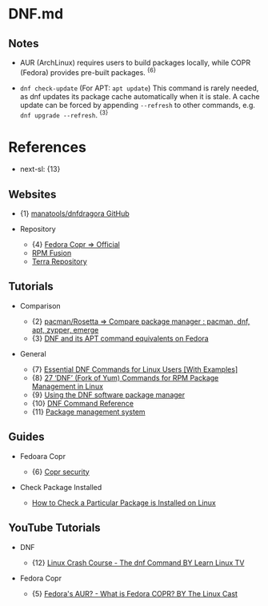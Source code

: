 # DNF.md

## Notes

* AUR (ArchLinux) requires users to build packages locally, while COPR (Fedora) provides pre-built packages. <sup>{6}</sup>

* `dnf check-update` (For APT: `apt update`) This command is rarely needed, as dnf updates its package cache automatically when it is stale. A cache update can be forced by appending `--refresh` to other commands, e.g. `dnf upgrade --refresh`. <sup>{3}</sup>

# References

* next-sl: {13}

## Websites

* {1} [manatools/dnfdragora GitHub](https://github.com/manatools/dnfdragora)

* Repository
  * {4} [Fedora Copr => Official](https://copr.fedorainfracloud.org/coprs/)
  * [RPM Fusion](https://rpmfusion.org/)
  * [Terra Repository](https://terra.fyralabs.com/)

## Tutorials

* Comparison
  * {2} [pacman/Rosetta => Compare package manager : pacman, dnf, apt, zypper, emerge](https://wiki.archlinux.org/title/Pacman/Rosetta)
  * {3} [DNF and its APT command equivalents on Fedora](https://docs.fedoraproject.org/en-US/quick-docs/dnf-vs-apt/)

* General
  * {7} [Essential DNF Commands for Linux Users [With Examples]](https://www.debugpoint.com/dnf-commands-examples/)
  * {8} [27 ‘DNF’ (Fork of Yum) Commands for RPM Package Management in Linux](https://www.tecmint.com/dnf-commands-for-fedora-rpm-package-management/)
  * {9} [Using the DNF software package manager](https://docs.fedoraproject.org/en-US/quick-docs/dnf/)
  * {10} [DNF Command Reference](https://dnf.readthedocs.io/en/latest/command_ref.html)
  * {11} [Package management system](https://docs.fedoraproject.org/en-US/quick-docs/package-management/)

## Guides

* Fedoara Copr
  * {6} [Copr security](https://discussion.fedoraproject.org/t/copr-security/85931)

* Check Package Installed
  * [How to Check a Particular Package is Installed on Linux](https://www.tecmint.com/check-package-installed-linux/)

## YouTube Tutorials

* DNF
  * {12} [Linux Crash Course - The dnf Command BY Learn Linux TV](https://www.youtube.com/watch?v=mL1hMBYP1bQ)

* Fedora Copr
  * {5} [Fedora's AUR? - What is Fedora COPR? BY The Linux Cast](https://www.youtube.com/watch?v=UwKI6BJuIRA)

